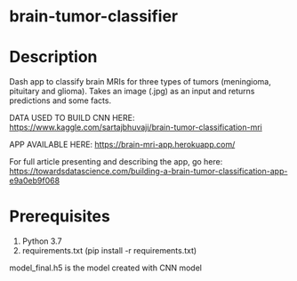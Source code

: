 # brain-tumor-classifier

# Description 

Dash app to classify brain MRIs for three types of tumors (meningioma, pituitary and glioma). Takes an image (.jpg) as an input and returns predictions and some facts. 

DATA USED TO BUILD CNN HERE: https://www.kaggle.com/sartajbhuvaji/brain-tumor-classification-mri

APP AVAILABLE HERE:  https://brain-mri-app.herokuapp.com/ 

For full article presenting and describing the app, go here: https://towardsdatascience.com/building-a-brain-tumor-classification-app-e9a0eb9f068

# Prerequisites

1. Python 3.7
2. requirements.txt (pip install -r requirements.txt)

model_final.h5 is the model created with CNN model 
